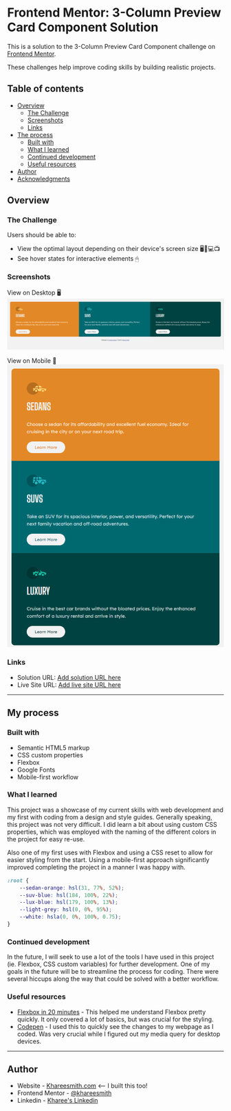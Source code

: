 # Frontend Mentor: 3-Column Preview Card Component Solution

This is a solution to the 3-Column Preview Card Component challenge on [Frontend Mentor](https://www.frontendmentor.io/challenges/3column-preview-card-component-pH92eAR2-).

These challenges help improve coding skills by building realistic projects. 

## Table of contents

- [Overview](#overview)
  - [The Challenge](#the-challenge)
  - [Screenshots](#screenshots)
  - [Links](#links)
- [The process](#my-process)
  - [Built with](#built-with)
  - [What I learned](#what-i-learned)
  - [Continued development](#continued-development)
  - [Useful resources](#useful-resources)
- [Author](#author)
- [Acknowledgments](#acknowledgments)


## Overview

### The Challenge

Users should be able to:

- View the optimal layout depending on their device's screen size 🖥📱💻📺
- See hover states for interactive elements 🖱

### Screenshots
View on Desktop 🖥
![](images/desktop-screen.png)

View on Mobile 📱
![](images/mobile-screen.png)

### Links

- Solution URL: [Add solution URL here](https://your-solution-url.com)
- Live Site URL: [Add live site URL here](https://your-live-site-url.com)
---
## My process

### Built with

- Semantic HTML5 markup
- CSS custom properties
- Flexbox
- Google Fonts
- Mobile-first workflow

### What I learned

This project was a showcase of my current skills with web development and my first with coding from a design and style guides. Generally speaking, this project was not very difficult. I did learn a bit about using custom CSS properties, which was employed with the naming of the different colors in the project for easy re-use.

Also one of my first uses with Flexbox and using a CSS reset to allow for easier styling from the start. Using a mobile-first approach significantly improved completing the project in a manner I was happy with.

```css
:root {
    --sedan-orange: hsl(31, 77%, 52%);
    --suv-blue: hsl(184, 100%, 22%);
    --lux-blue: hsl(179, 100%, 13%);
    --light-grey: hsl(0, 0%, 95%);
    --white: hsla(0, 0%, 100%, 0.75);
}
```

### Continued development

In the future, I will seek to use a lot of the tools I have used in this project (ie. Flexbox, CSS custom variables) for further development. One of my goals in the future will be to streamline the process for coding. There were several hiccups along the way that could be solved with a better workflow.

### Useful resources

- [Flexbox in 20 minutes](https://www.youtube.com/watch?v=JJSoEo8JSnc&t=1018s) - This helped me understand Flexbox pretty quickly. It only covered a lot of basics, but was crucial for the styling.
- [Codepen](https://codepen.io) - I used this to quickly see the changes to my webpage as I coded. Was very crucial while I figured out my media query for desktop devices.

---

## Author

- Website - [Khareesmith.com](http://khareesmith.com) <-- I built this too!
- Frontend Mentor - [@khareesmith](https://www.frontendmentor.io/profile/yourusername) 
- Linkedin - [Kharee's Linkedin](https://www.linkedin.com/in/khareesmith/)

